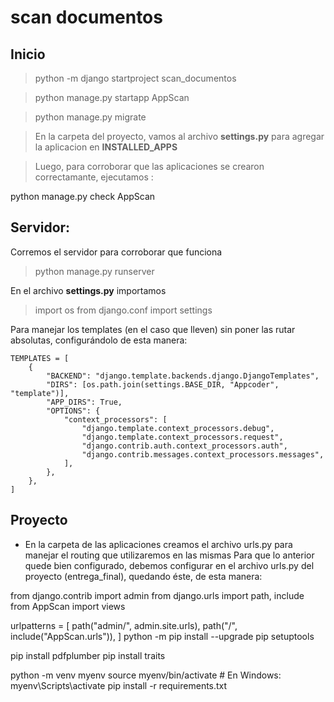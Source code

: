 # scan documentos

## Inicio

> python -m django startproject scan_documentos

> python manage.py startapp AppScan

> python manage.py migrate

> En la carpeta del proyecto, vamos al archivo **settings.py** para agregar la aplicacion en **INSTALLED_APPS**

> Luego, para corroborar que las aplicaciones se crearon correctamante, ejecutamos :

python manage.py check AppScan

## Servidor:

Corremos el servidor para corroborar que funciona

> python manage.py runserver

En el archivo **settings.py** importamos

> import os from django.conf import settings

Para manejar los templates (en el caso que lleven) sin poner las rutar absolutas, configurándolo de esta manera:

```
TEMPLATES = [
    {
        "BACKEND": "django.template.backends.django.DjangoTemplates",
        "DIRS": [os.path.join(settings.BASE_DIR, "Appcoder", "template")],
        "APP_DIRS": True,
        "OPTIONS": {
            "context_processors": [
                "django.template.context_processors.debug",
                "django.template.context_processors.request",
                "django.contrib.auth.context_processors.auth",
                "django.contrib.messages.context_processors.messages",
            ],
        },
    },
]
```

## Proyecto

- En la carpeta de las aplicaciones creamos el archivo urls.py para manejar el routing que utilizaremos en las mismas
  Para que lo anterior quede bien configurado, debemos configurar en el archivo urls.py del proyecto (entrega_final), quedando éste, de esta manera:

from django.contrib import admin
from django.urls import path, include
from AppScan import views

urlpatterns = [
path("admin/", admin.site.urls),
path("/", include("AppScan.urls")),
]
python -m pip install --upgrade pip setuptools


pip install pdfplumber
pip install traits


python -m venv myenv
source myenv/bin/activate  # En Windows: myenv\Scripts\activate
pip install -r requirements.txt

